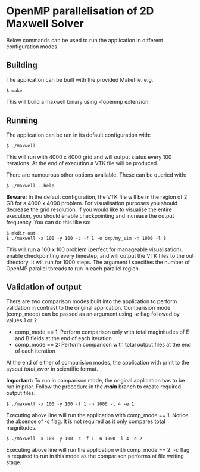 # OpenMP parallelisation of 2D Maxwell Solver

Below commands can be used to run the application in different configuration modes

## Building

The application can be built with the provided Makefile. e.g.

```
$ make
```

This will build a maxwell binary using -fopenmp extension.

## Running

The application can be ran in its default configuration with:

```
$ ./maxwell
```

This will run with 4000 x 4000 grid and will output status every 100 iterations. At the end of execution a VTK file will be produced. 

There are numourous other options available. These can be queried with:

```
$ ./maxwell --help
```

**Beware:** In the default configuration, the VTK file will be in the region of 2 GB for a 4000 x 4000 problem. For visualisation purposes you should decrease the grid resolution. If you would like to visualise the entire execution, you should enable checkpointing and increase the output frequency. You can do this like so:

```
$ mkdir out
$ ./maxwell -x 100 -y 100 -c -f 1 -o omp/my_sim -n 1000 -l 8
```

This will run a 100 x 100 problem (perfect for manageable visualisation), enable checkpointing every timestep, and will output the VTK files to the out directory. It will run for 1000 steps. The
argument *l* specifies the number of OpenMP parallel threads to run in each parallel region.

## Validation of output

There are two comparison modes built into the application to perform validation in contrast to the original application. Comparision mode (comp_mode) can be passed as an argument using *-e* flag followed by values 1 or 2

* comp_mode == 1: Perform comparison only with total maginitudes of E and B fields at the end of each iteration
* comp_mode == 2: Perform comparison with total output files at the end of each iteration

At the end of either of comparision modes, the application with print to the sysout *total_error* in scientific format.

**Important:** To run in comparison mode, the original application has to be run in prior. Follow the procedure in the ***main*** branch to create required output files.

```
$ ./maxwell -x 100 -y 100 -f 1 -n 1000 -l 4 -e 1
```

Executing above line will run the application with comp_mode == 1. Notice the absence of *-c* flag. It is not required as it only compares total magnitudes.

```
$ ./maxwell -x 100 -y 100 -c -f 1 -n 1000 -l 4 -e 2
```

Executing above line will run the application with comp_mode == 2. *-c* flag is required to run in this mode as the comparison performs at file writing stage.
